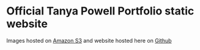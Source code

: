 # Official Tanya Powell Portfolio static website

Images hosted on [Amazon S3](https://aws.amazon.com/s3/) and website hosted here on [Github](https://github.com)